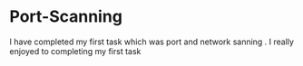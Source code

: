 # Port-Scanning
I have completed my first task which was port and network sanning . I really enjoyed to completing my first task 

